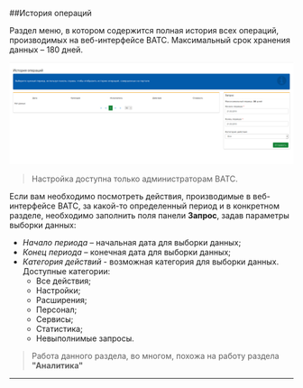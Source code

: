 ##История операций

Раздел меню, в котором содержится полная история всех операций, производимых на веб-интерфейсе ВАТС. Максимальный срок хранения данных – 180 дней.

!['logs'](../img/Log.png)

 > Настройка доступна только администраторам ВАТС.

Если вам необходимо посмотреть действия, производимые в веб-интерфейсе ВАТС, за какой-то определенный период и в конкретном разделе, необходимо заполнить поля панели **Запрос**, задав параметры выборки данных:
 - *Начало периода* – начальная дата для выборки данных;
 - *Конец периода* – конечная дата для выборки данных;
 - *Категория действий* - возможная категория для выборки данных. Доступные категории:
    - Все действия;
    - Настройки;
    - Расширения;
    - Персонал;
    - Сервисы;
    - Статистика;
    - Невыполнимые запросы.

 > Работа данного раздела, во многом, похожа на работу раздела **"Аналитика"**
***
